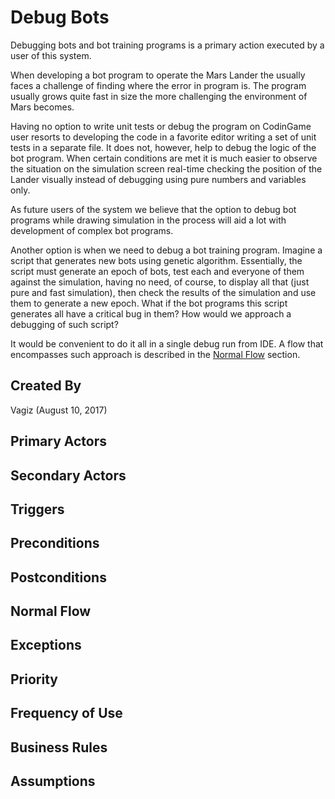 # Debug Bots

Debugging bots and bot training programs is a primary action executed by
a user of this system.

When developing a bot program to operate the Mars Lander the usually faces a
challenge of finding where the error in program is. The program usually grows
quite fast in size the more challenging the environment of Mars becomes.

Having no option to write unit tests or debug the program on CodinGame user
resorts to developing the code in a favorite editor writing a set of unit tests
in a separate file. It does not, however, help to debug the logic of the bot
program. When certain conditions are met it is much easier to observe the
situation on the simulation screen real-time checking the position of the
Lander visually instead of debugging using pure numbers and variables only.

As future users of the system we believe that the option to debug bot programs
while drawing simulation in the process will aid a lot with development of
complex bot programs.

Another option is when we need to debug a bot training program. Imagine a script
that generates new bots using genetic algorithm. Essentially, the script must
generate an epoch of bots, test each and everyone of them against the
simulation, having no need, of course, to display all that (just pure and fast
simulation), then check the results of the simulation and use them to generate
a new epoch. What if the bot programs this script generates all have a
critical bug in them? How would we approach a debugging of such script?

It would be convenient to do it all in a single debug run from IDE. A flow that
encompasses such approach is described in the [Normal Flow](#normal_flow)
section.

## Created By
Vagiz (August 10, 2017)

## Primary Actors

## Secondary Actors

## Triggers

## Preconditions

## Postconditions

<a name="normal_flow"></a>
## Normal Flow

## Exceptions

## Priority

## Frequency of Use

## Business Rules

## Assumptions
